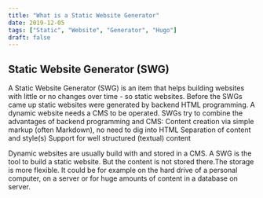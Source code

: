 ```yaml
---
title: "What is a Static Website Generator"
date: 2019-12-05
tags: ["Static", "Website", "Generator", "Hugo"]
draft: false
---
```


## Static Website Generator (SWG)

A Static Website Generator (SWG) is an item that helps building websites with little or no changes over time - so static websites.
Before the SWGs came up static websites were generated by backend HTML programming. A dynamic website needs a CMS to be operated.
SWGs try to combine the advantages of backend programming and CMS:
Content creation via simple markup (often Markdown), no need to dig into HTML
Separation of content and style(s)
Support for well structured (textual) content

Dynamic websites are usually build with and stored in a CMS. A SWG is the tool to build a static website. But the content is not stored there.The storage is more flexible. It could be for example on the hard drive of a personal computer, on a server or for huge amounts of content in a database on server.
